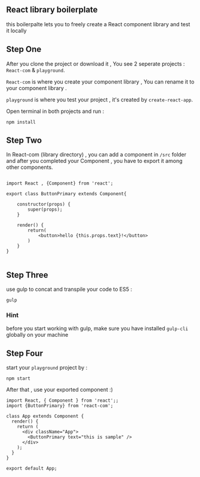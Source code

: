 ## React library boilerplate

this boilerpalte lets you to freely create a React component library and test it locally  

## Step One

After you clone the project or  download it , You see 2 seperate projects : `React-com` & `playground`.

`React-com` is where you create your component library , You can rename it to your component library .

`playground` is where you test your project , it's created by `create-react-app`.

Open terminal in both projects and run :

```
npm install
```

## Step Two

In React-com (library directory) , you can add a component in `/src` folder and after you completed your Component , you have to export it among other components.

```

import React , {Component} from 'react';

export class ButtonPrimary extends Component{

    constructor(props) {
        super(props);
    }

    render() {
        return(
            <button>hello {this.props.text}!</button>
        )
    }
}


```


## Step Three

use gulp to concat and transpile your code to ES5 :

```
gulp
```

### Hint 

before you start working with gulp, make sure you have installed `gulp-cli` globally on your machine


## Step Four

start your `playground` project by :

```
npm start
```

After that , use your exported component :)

```
import React, { Component } from 'react';;
import {ButtonPrimary} from 'react-com';

class App extends Component {
  render() {
    return (
      <div className="App">
        <ButtonPrimary text="this is sample" />
      </div>
    );
  }
}

export default App;
```


